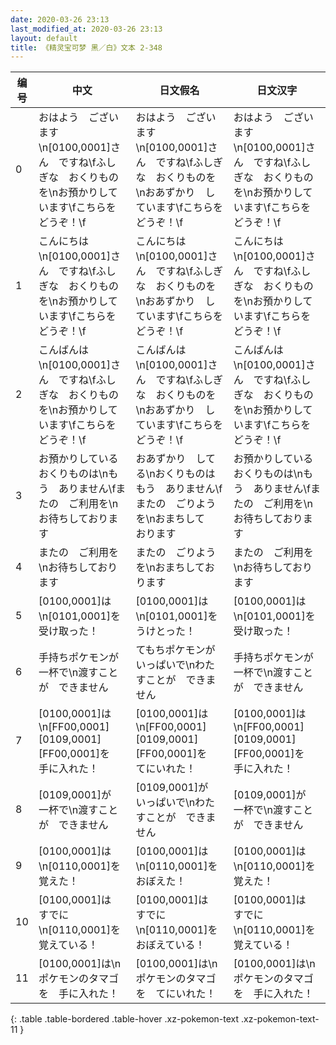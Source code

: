 ```yaml
---
date: 2020-03-26 23:13
last_modified_at: 2020-03-26 23:13
layout: default
title: 《精灵宝可梦 黑／白》文本 2-348
---
```

| 编号 | 中文 | 日文假名 | 日文汉字 |
| ---- | ---- | ---- | --- |
| 0 | おはよう　ございます\n[0100,0001]さん　ですね\fふしぎな　おくりものを\nお預かりしています\fこちらを　どうぞ！\f | おはよう　ございます\n[0100,0001]さん　ですね\fふしぎな　おくりものを\nおあずかり　しています\fこちらを　どうぞ！\f | おはよう　ございます\n[0100,0001]さん　ですね\fふしぎな　おくりものを\nお預かりしています\fこちらを　どうぞ！\f |
| 1 | こんにちは\n[0100,0001]さん　ですね\fふしぎな　おくりものを\nお預かりしています\fこちらを　どうぞ！\f | こんにちは\n[0100,0001]さん　ですね\fふしぎな　おくりものを\nおあずかり　しています\fこちらを　どうぞ！\f | こんにちは\n[0100,0001]さん　ですね\fふしぎな　おくりものを\nお預かりしています\fこちらを　どうぞ！\f |
| 2 | こんばんは\n[0100,0001]さん　ですね\fふしぎな　おくりものを\nお預かりしています\fこちらを　どうぞ！\f | こんばんは\n[0100,0001]さん　ですね\fふしぎな　おくりものを\nおあずかり　しています\fこちらを　どうぞ！\f | こんばんは\n[0100,0001]さん　ですね\fふしぎな　おくりものを\nお預かりしています\fこちらを　どうぞ！\f |
| 3 | お預かりしている　おくりものは\nもう　ありません\fまたの　ご利用を\nお待ちしております | おあずかり　してる\nおくりものは　もう　ありません\fまたの　ごりようを\nおまちして　おります | お預かりしている　おくりものは\nもう　ありません\fまたの　ご利用を\nお待ちしております |
| 4 | またの　ご利用を\nお待ちしております | またの　ごりようを\nおまちしております | またの　ご利用を\nお待ちしております |
| 5 | [0100,0001]は\n[0101,0001]を　受け取った！ | [0100,0001]は\n[0101,0001]を　うけとった！ | [0100,0001]は\n[0101,0001]を　受け取った！ |
| 6 | 手持ちポケモンが　一杯で\n渡すことが　できません | てもちポケモンが　いっぱいで\nわたすことが　できません | 手持ちポケモンが　一杯で\n渡すことが　できません |
| 7 | [0100,0001]は\n[FF00,0001][0109,0001][FF00,0001]を　手に入れた！ | [0100,0001]は\n[FF00,0001][0109,0001][FF00,0001]を　てにいれた！ | [0100,0001]は\n[FF00,0001][0109,0001][FF00,0001]を　手に入れた！ |
| 8 | [0109,0001]が　一杯で\n渡すことが　できません | [0109,0001]が　いっぱいで\nわたすことが　できません | [0109,0001]が　一杯で\n渡すことが　できません |
| 9 | [0100,0001]は\n[0110,0001]を　覚えた！ | [0100,0001]は\n[0110,0001]を　おぼえた！ | [0100,0001]は\n[0110,0001]を　覚えた！ |
| 10 | [0100,0001]は　すでに\n[0110,0001]を　覚えている！ | [0100,0001]は　すでに\n[0110,0001]を　おぼえている！ | [0100,0001]は　すでに\n[0110,0001]を　覚えている！ |
| 11 | [0100,0001]は\nポケモンのタマゴを　手に入れた！ | [0100,0001]は\nポケモンのタマゴを　てにいれた！ | [0100,0001]は\nポケモンのタマゴを　手に入れた！ |
{: .table .table-bordered .table-hover .xz-pokemon-text .xz-pokemon-text-11 }
